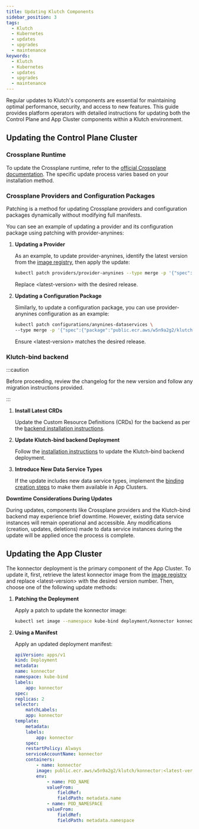 ```yaml
---
title: Updating Klutch Components
sidebar_position: 3
tags:
  - Klutch
  - Kubernetes
  - updates
  - upgrades
  - maintenance
keywords:
  - Klutch
  - Kubernetes
  - updates
  - upgrades
  - maintenance
---
```


Regular updates to Klutch's components are essential for maintaining optimal performance, security, and access to new
features. This guide provides platform operators with detailed instructions for updating both the Control Plane and App
Cluster components within a Klutch environment.

## Updating the Control Plane Cluster

### Crossplane Runtime

To update the Crossplane runtime, refer to the [official Crossplane documentation](https://docs.crossplane.io/). The
specific update process varies based on your installation method.

### Crossplane Providers and Configuration Packages

Patching is a method for updating Crossplane providers and configuration packages dynamically without modifying full
manifests.

You can see an example of updating a provider and its configuration package using patching with provider-anynines:

1. **Updating a Provider**

    As an example, to update provider-anynines, identify the latest version from the [image registry](https://gallery.ecr.aws/w5n9a2g2/klutch/provider-anynines),
    then apply the update:

    ```bash
    kubectl patch providers/provider-anynines --type merge -p '{"spec":{"package":"public.ecr.aws/w5n9a2g2/klutch/provider-anynines:<latest-version>"}}'
    ```

    Replace \<latest-version> with the desired release.

2. **Updating a Configuration Package**

    Similarly, to update a configuration package, you can use provider-anynines configuration as an example:

    ```bash
    kubectl patch configurations/anynines-dataservices \
    --type merge -p '{"spec":{"package":"public.ecr.aws/w5n9a2g2/klutch/dataservices:<latest-version>"}}'
    ```

    Ensure \<latest-version> matches the desired release.

### Klutch-bind backend

:::caution

Before proceeding, review the changelog for the new version and follow any migration instructions provided.

:::

1. **Install Latest CRDs**
    
    Update the Custom Resource Definitions (CRDs) for the backend as per the [backend installation instructions](../platform-operator-guide/setting-up-klutch-clusters/control-plane-cluster/index.md#3-deploy-klutch-bind-backend).

2. **Update Klutch-bind backend Deployment**
    
    Follow the [installation instructions](../platform-operator-guide/setting-up-klutch-clusters/control-plane-cluster/index.md#3-deploy-klutch-bind-backend)
    to update the Klutch-bind backend deployment.

3. **Introduce New Data Service Types**

    If the update includes new data service types, implement the [binding creation steps](https://klutch.io/docs/platform-operator/binding-creation)
    to make them available in App Clusters.

**Downtime Considerations During Updates**

During updates, components like Crossplane providers and the Klutch-bind backend may experience brief downtime. However,
existing data service instances will remain operational and accessible. Any modifications (creation, updates, deletions)
made to data service instances during the update will be applied once the process is complete.

## Updating the App Cluster

The konnector deployment is the primary component of the App Cluster. To update it, first, retrieve the latest konnector
image from the [image registry](https://gallery.ecr.aws/w5n9a2g2/klutch/konnector) and replace \<latest-version> with
the desired version number. Then, choose one of the following update methods:

1. **Patching the Deployment**

    Apply a patch to update the konnector image:

    ```bash
    kubectl set image --namespace kube-bind deployment/konnector konnector=public.ecr.aws/w5n9a2g2/klutch/konnector:<latest-version>
    ```

2. **Using a Manifest**

    Apply an updated deployment manifest:

    ```yaml
    apiVersion: apps/v1
    kind: Deployment
    metadata:
    name: konnector
    namespace: kube-bind
    labels:
        app: konnector
    spec:
    replicas: 2
    selector:
        matchLabels:
        app: konnector
    template:
        metadata:
        labels:
            app: konnector
        spec:
        restartPolicy: Always
        serviceAccountName: konnector
        containers:
            - name: konnector
            image: public.ecr.aws/w5n9a2g2/klutch/konnector:<latest-version>
            env:
                - name: POD_NAME
                valueFrom:
                    fieldRef:
                    fieldPath: metadata.name
                - name: POD_NAMESPACE
                valueFrom:
                    fieldRef:
                    fieldPath: metadata.namespace
    ```
